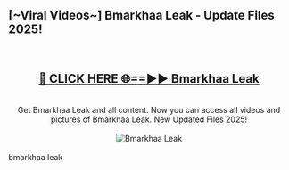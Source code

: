 <h2>[~Viral Videos~] Bmarkhaa Leak - Update Files 2025!</h2>
<br>
<div align="center">
<h2><a href="https://betterlinks.top/A2PfLJ" rel="nofollow">🔴 CLICK HERE 🌐==►► Bmarkhaa Leak</a></h2>
<br>
Get Bmarkhaa Leak and all content. Now you can access all videos and pictures of Bmarkhaa Leak. New Updated Files 2025!
<br>
<br>
<a href="https://betterlinks.top/A2PfLJ" rel="nofollow" data-target="animated-image.originalLink"><img src="https://i.ibb.co.com/WyWwxjT/player-gif2.gif" alt="Bmarkhaa Leak" style="max-width: 100%; display: inline-block;" data-target="animated-image.originalImage"></a>
</div>
<br>
bmarkhaa leak